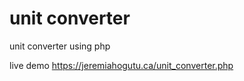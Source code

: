 # unit converter
 
unit converter using php

live demo https://jeremiahogutu.ca/unit_converter.php

